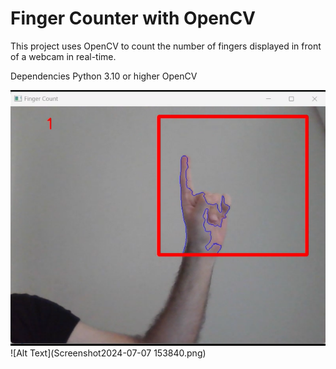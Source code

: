 # Finger Counter with OpenCV
This project uses OpenCV to count the number of fingers displayed in front of a webcam in real-time.

Dependencies
Python 3.10 or higher
OpenCV 

![Alt Text](Screenshot2024-07-07153755.png)
![Alt Text](Screenshot2024-07-07 153840.png)
